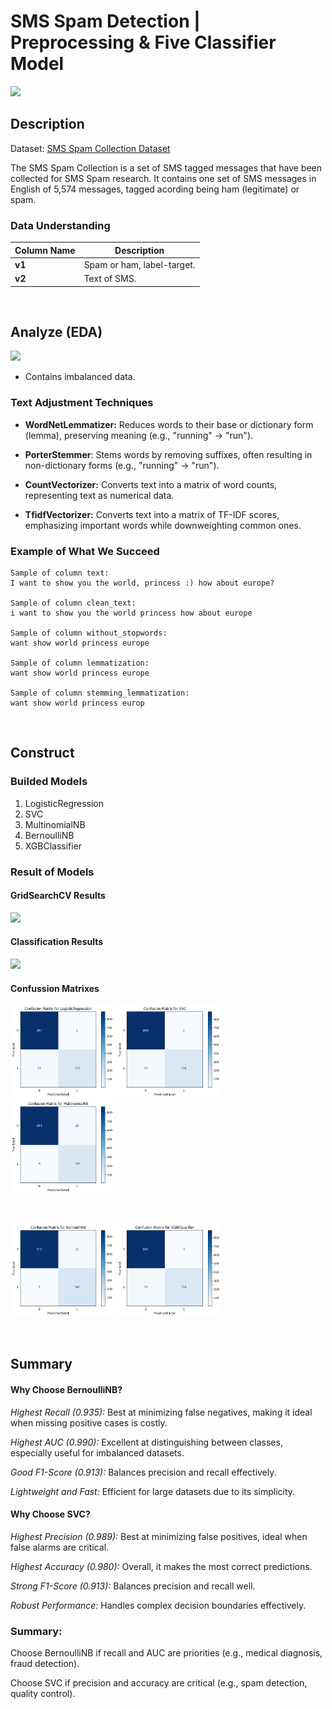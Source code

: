 # SMS Spam Detection | Preprocessing & Five Classifier Model

<img src="https://github.com/user-attachments/assets/49fbe5e5-afc8-4123-9f82-75471486a706" width="40%">


## Description

Dataset: [SMS Spam Collection Dataset](https://www.kaggle.com/datasets/uciml/sms-spam-collection-dataset)

The SMS Spam Collection is a set of SMS tagged messages that have been 
collected for SMS Spam research. It contains one set of SMS 
messages in English of 5,574 messages, tagged acording being ham (legitimate) or spam.

### Data Understanding

| Column Name                  | Description                                                                 |
|----------------------------|-------------------------------------------------------------------------|
| **v1**                  | Spam or ham, label-target. |
| **v2**                  | Text of SMS. |

<br/>

## Analyze (EDA)

<img src="https://github.com/user-attachments/assets/9e84deb4-307a-4e16-812a-84e472294d79" width="60%">

- Contains imbalanced data.

### Text Adjustment Techniques

- **WordNetLemmatizer:** Reduces words to their base or dictionary form (lemma), preserving meaning (e.g., "running" → "run").

- **PorterStemmer**: Stems words by removing suffixes, often resulting in non-dictionary forms (e.g., "running" → "run").

- **CountVectorizer:** Converts text into a matrix of word counts, representing text as numerical data.

- **TfidfVectorizer:** Converts text into a matrix of TF-IDF scores, emphasizing important words while downweighting common ones.

### Example of What We Succeed

```
Sample of column text:
I want to show you the world, princess :) how about europe?

Sample of column clean_text: 
i want to show you the world princess how about europe

Sample of column without_stopwords: 
want show world princess europe

Sample of column lemmatization: 
want show world princess europe

Sample of column stemming_lemmatization: 
want show world princess europ
```

<br/>

## Construct

### Builded Models

1. LogisticRegression
2. SVC
3. MultinomialNB
4. BernoulliNB
6. XGBClassifier

### Result of Models

#### GridSearchCV Results

<img src="https://github.com/user-attachments/assets/35530a59-7a4b-4932-9af2-410ba16850ae" width="60%">

<br/>



#### Classification Results
<img src="https://github.com/user-attachments/assets/e3c6aa3e-4493-4765-b04f-ffd549b16d83" width="60%">

#### Confussion Matrixes
<p float="left">
    <img src="https://github.com/gokhanmutlu/SMS_spam_detection/blob/main/images/cm1.png" width="33%">
    <img src="https://github.com/gokhanmutlu/SMS_spam_detection/blob/main/images/cm2.png" width="33%">
    <img src="https://github.com/gokhanmutlu/SMS_spam_detection/blob/main/images/cm3.png" width="33%">
    
</p>

<br/>

<p float="left">
    <img src="https://github.com/gokhanmutlu/SMS_spam_detection/blob/main/images/cm4.png" width="33%">
    <img src="https://github.com/gokhanmutlu/SMS_spam_detection/blob/main/images/cm5.png" width="33%">
    
</p>

<br/>

## Summary

#### **Why Choose BernoulliNB?**

*Highest Recall (0.935):* Best at minimizing false negatives, making it ideal when missing positive cases is costly.

*Highest AUC (0.990):* Excellent at distinguishing between classes, especially useful for imbalanced datasets.

*Good F1-Score (0.913):* Balances precision and recall effectively.

*Lightweight and Fast:* Efficient for large datasets due to its simplicity.

#### **Why Choose SVC?**

*Highest Precision (0.989):* Best at minimizing false positives, ideal when false alarms are critical.

*Highest Accuracy (0.980):* Overall, it makes the most correct predictions.

*Strong F1-Score (0.913):* Balances precision and recall well.

*Robust Performance:* Handles complex decision boundaries effectively.

### **Summary:**

Choose BernoulliNB if recall and AUC are priorities (e.g., medical diagnosis, fraud detection).

Choose SVC if precision and accuracy are critical (e.g., spam detection, quality control).
